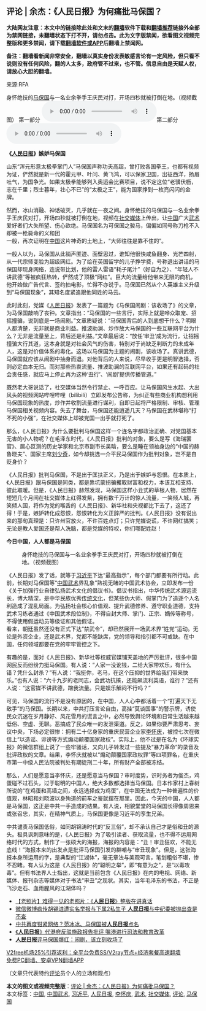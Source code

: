  <h2>评论 | 余杰：《人民日报》为何痛批马保国？</h2> <p class="notice"><b>大陆网友注意：本文中的链接除此处和文末的<a href="https://github.com/bannedbook/fanqiang" >翻墙</a>软件下载和<a href="https://github.com/killgcd/justmysocks/blob/master/README.md">翻墙推荐</a>链接外全部为禁网链接，未翻墙状态下打不开，请勿点击。此为文字版禁闻，欲看图文视频完整版和更多禁闻，请下载<a href="https://github.com/bannedbook/fanqiang">翻墙软件或APP</a>后翻墙上禁闻网。</p><p>备注：翻墙看新闻非常安全，翻墙以真实身份发表敏感言论有一定风险，但只看不说则没有任何风险，翻的人太多，政府管不过来，也不管。信息自由是天赋人权，请放心大胆的翻墙。</b></p>  <div class="entry"> <p>来源:RFA</p> <p>身怀绝技的<a href="https://www.bannedbook.org/bnews/tag/%e9%a9%ac%e4%bf%9d%e5%9b%bd/" class="st_tag internal_tag" rel="tag" title="标签 马保国 下的日志">马保国</a>与一名业余拳手王庆民对打，开场四秒就被打倒在地。（视频截图）             第一部分                <audio controls="controls" preload="metadata" src="https://www.rfa.org/mandarin/pinglun/yujie/yj-12042020145518.html/@@stream" type="audio/mpeg"></audio>第二部分<audio controls="controls" preload="metadata" src="https://www.rfa.org/mandarin/pinglun/yujie/yj-12042020145518.html/m0101-yj2ee.mp3/@@stream" type="audio/mpeg"></audio></p> <p><strong>《<span class='wp_keywordlink'><a href="https://www.bannedbook.org/forum2/topic109.html" title="透视人民日报" target="_blank">人民日报</a></span>》嫉妒马保国</strong></p> <p>山东“浑元形意太极拳掌门人”马保国声称功夫高超，曾打败各国拳王，也都有视频为证，俨然就是新一代的霍元甲、叶问、黄飞鸿，可以保家卫国，出征西洋，扬眉吐气，为国争光。如果太极拳能够列入奥运会比赛项目，说不定这位“老骥伏枥，志在千里；烈士暮年，壮心不已”的“太极之王”，能为国家挣到一枚亮闪闪的金牌。</p>  <p>然而，冰山消融、神话破灭，几乎就在一夜之间。身怀绝技的马保国与一名业余拳手王庆民对打，开场四秒就被打倒在地，视频在<a href="https://www.bannedbook.org/bnews/tag/%e7%a4%be%e4%ba%a4%e5%aa%92%e4%bd%93/" class="st_tag internal_tag" rel="tag" title="标签 社交媒体 下的日志">社交媒体</a>上传出，让<span class='wp_keywordlink_affiliate'><a href="https://www.bannedbook.org/" title="中国" target="_blank">中国</a></span>广大<a href="https://www.bannedbook.org/bnews/tag/%e6%ad%a6%e6%9c%af/" class="st_tag internal_tag" rel="tag" title="标签 武术 下的日志">武术</a>爱好者们大失所望、伤心欲绝。马保国名为可保国之骏马，偏偏如同号称刀枪不入却被一枪毙命的义和团<br />一般，再次证明在<a href="https://www.bannedbook.org/bnews/tag/%E4%B8%AD%E5%9B%BD/" class="st_tag internal_tag" rel="tag" title="标签 中国 下的日志">中国</a>这片神奇的土地上，“大师往往是靠不住的”。</p> <p>一般人以为，马保国从此销声匿迹、面壁思过，谁知他很快咸鱼翻身、光芒四射，从一代宗师变脸为超级网红。为了给在英国留学的儿子挣学费，号称退出讲话的马保国却现身网络，连说带比划，他的雷人雷语“耗子尾汁”（好自为之）、“年轻人不讲武德”等被疯狂热转，俨然成了顶极“网红”。巨大的流量给他带来无限的商机，他开始做广告代言、签约拍电影，忙得不亦说乎。马保国已然从个人英雄主义升级到“马保国现象”，其知名度紧追跟他同姓的马云。</p> <p>此时此刻，党媒《<a href="https://www.bannedbook.org/bnews/tag/%e4%ba%ba%e6%b0%91%e6%97%a5%e6%8a%a5/" class="st_tag internal_tag" rel="tag" title="标签 人民日报 下的日志">人民日报</a>》发表了一篇题为《马保国闹剧：该收场了》的文章，为马保国敲响了丧钟。文章指出：“马保国的一些言行，实际上就是哗众取宠、招摇撞骗，说到底是一场闹剧。”文章质疑说：“马保国背后的人到底想干什么？明眼人都清楚，无非就是商业利益。推波助澜、炒作放大马保国的一些互联网平台为什么？无非是流量至上，背后还是利益。”文章最后说：“放任‘审丑’成为流行，让招摇撞骗大行其道，这本身就是对社会风气的伤害，特别对于尚缺乏判断力的未成年人，这是对价值体系的毒化。这场以马保国为主题的闹剧，该收场了。真讲武德，马保国就应该从闹剧中抽身而退。对他背后的人来说，尽早收手更是明智选择，否则必定血本无归。而对那些热衷流量、推波助澜的互联网平台，如果还有起码的社会责任感，就应马上停止再为这种‘丑行’、‘闹剧’提供传播管道。”</p> <p>既然老大哥说话了，社交媒体当然令行禁止、一呼百应。让马保国风生水起、大出风头的视频网站哔哩哔哩（bilibili）立即发布公告称，为纠正有些商业机构想利用马保国现象的热度，炒作并收割流量进行谋利，自即日起将严格限制、审核、管理马保国相关视频内容。失去了舞台，马保国还能逍遥几天？马保国在武林堪称“打不死的小强”，在社交媒体上却被党国一出手就打死了。</p>  <p>那么，《人民日报》为什么要批判马保国这样一个连名字都政治正确、对党国基本无害的小人物呢？在毛泽东时代，《人民日报》批判的对象，要么是写《海瑞罢官》、居心叵测的历史学家和北京市副市长吴晗，要么是睡在领袖身边的“中国的赫鲁晓夫”、国家主席<span class='wp_keywordlink'><a href="https://www.bannedbook.org/forum2/topic1158.html" title="《刘少奇传》" target="_blank">刘少奇</a></span>，如今却挑选一介平民马保国作为批判对象，岂不是自贬身价？</p> <p>《人民日报》批判马保国，不是出于匡扶正义，乃是出于嫉妒与怨恨。在本质上，《人民日报》跟马保国是同类，都是靠坑蒙拐骗攫取财富和权力，本该互相支持、彼此取暖。但是，《人民日报》赫然发现，马保国这样小丑式的草根人物，居然在短短几个月间在社交媒体上红得发紫，拥有数千万计的惊人流量，一笑倾人城，再笑倾人国，将作为党的喉舌的《人民日报》、新华社和央视都比下去了，这还了得！于是，嫉妒转化成怨恨，怨恨转化为义正辞严的批判。《人民日报》没有说出来的那句真理是：只许州官放火，不许百姓点灯；只许党媒说谎，不许网红搞笑；无论是教人爱国还是帮人洗脑，都是党媒的特权，你们哪配姓赵！</p> <p><strong>今日中国，人人都是马保国</strong></p> <figure> <figcaption>身怀绝技的马保国与一名业余拳手王庆民对打，开场四秒就被打倒在地。（视频截图）</figcaption></figure> <p>《人民日报》发了话，就等于<a href="https://www.bannedbook.org/bnews/tag/%e4%b9%a0%e8%bf%91%e5%b9%b3/" class="st_tag internal_tag" rel="tag" title="标签 习近平 下的日志">习近平</a>下达“最高指示”，每个部门都要有所行动。此前，长期对马保国等“<a href="https://www.bannedbook.org/bnews/tag/%e4%b8%ad%e5%9b%bd%e6%ad%a6%e6%9c%af/" class="st_tag internal_tag" rel="tag" title="标签 中国武术 下的日志">中国武术</a>界乱象”熟视无睹的中国武术协会，立即发布一份《关于加强行业自律弘扬武术文化的倡议书》。倡议书指出，中华传统武术源远流长，博大精深，是中华民族优秀<span class='wp_keywordlink_affiliate'><a href="https://www.bannedbook.org/bnews/tculture/" title="传统文化" target="_blank">传统文化</a></span>，但某些伪大师、假掌门为了追逐个人名利造成了混乱局面。为弘扬社会核心价值观、提升武德修养、遵守职业道德，支持武术习练者通过《中国武术段位制》，不得自封大师、掌门、正宗、嫡传等称号，不得使用假运动员等级证和其他假证。<br />看来，朝廷虽然还没有正式下达“禁武令”，却已然展开一场武术界“姓党”运动。无论是外资企业，还是武术界，党都不能缺席，党的领导和指引都不可或缺。在中国，任何领域都要在党的牢牢管控之下。</p>  <p>有趣的是，面对《人民日报》、新华社等权威官媒铺天盖地的严厉批评，很多中国网民反而纷纷力挺马保国。有人说：“人家一没讹钱，二给大家带欢乐，有什么错？凭什么封杀？”有人说：“我挺你，老马，在这个压抑的世界给我们带来快乐。”也有人说：“六十九岁的老同志，会武功抗揍，还能飙流利英语，谁行？”还有人说：“这官媒不讲武德，蹭我流量。只是娱乐解闷不行吗？”</p> <p>可见，马保国的流行不是没有原因的，在中国，人人心中都活着一个“打遍天下无敌手”的马保国。长期以来，中共打压言论自由，高挂“莫谈国事”的警示牌，诱使民众沉迷在岁月静好、风花雪月的谎言之中，必然导致舆论环境和日常生活越来越低俗、空虚、无聊。恶搞成了民众唯一的发泄渠道。反之，如果你要严肃思考、妄议中央，下场必定很惨：拥有二十亿身家的重庆民营企业家<a href="https://www.bannedbook.org/bnews/tag/%E6%9D%8E%E6%80%80%E5%BA%86/" class="st_tag internal_tag" rel="tag" title="标签 李怀庆 下的日志">李怀庆</a>，被控七次在微信上“以造谣、诽谤等方式煽动颠覆国家政权”。实际上，他不过是在名为《环球实报》的微信群组上说了一些牢骚话，又向儿子转发过一些提及“暴力革命”的录音及批评政权的文章。结果，李怀庆就被以“煽动颠覆国家政权罪”等四项罪名，在重庆市第一中级人民法院被判处有期徒刑二十年，所有财产全部被冻结。</p> <p>那么，人们是愿意当李怀庆，还是愿意当马保国？审时度势，识时务者为俊杰，鸡蛋碰不过石头，过于聪明的中国人，绝大多数都选择当马保国。日本作家村上春树所说的“在鸡蛋和高墙之间，永远选择成为鸡蛋”，在中国无法成为一种普遍性的价值观，林昭和刘晓波以身殉道的前车之鉴就摆在那里。因此，今天的中国，人人都是马保国，这正是中共一手造成的结果。有人说，相貌堂堂的马保国长得像周恩来或张召忠，其实，在精神气质上，马保国更像是习近平的孪生兄弟。</p> <p>中共谴责马保国低俗，如同胡锦涛时代的“反三俗”，却不承认自己才是俗和丑的源头。极具讽刺意味的是，《人民日报》为了吸引读者、获取流量，也不得不运用网络时代的方式，制作了一张硕大的海报，海报的内容是：“丑！审丑狂欢，不能无底线！”海报本来的出发点是批评马保国引发的群嘲与“审丑现象”。但是，这张海报本身所运用的字，是典型的“江湖体”，毫无章法与美观可言，笔划粗俗不堪，惨不忍睹。有人认为这是《人民日报》的“聪明之举”，即“有意为之”，是“以毒攻毒”。但有书法界人士指出，这就是当前包含《人民日报》在内的电视、网络、新媒体、报刊杂志等媒体对于书法“审丑”之现状。其实，当年毛泽东的书法，不正是飞沙走石、血雨腥风的江湖体吗？</p>  <ul class='op-related-articles' title='相关阅读'> <li><a href='https://www.bannedbook.org/bnews/lifebaike/20201207/1443521.html' target='_blank'>【老照片】难得一见的老照片：《<b>人民日报</b>》整版在讲真话</a></li> <li><a href='https://www.bannedbook.org/bnews/headline/20201202/1440965.html' target='_blank'>微信微博疯传胡锡进遭实名举报与下属2私生子 <b>人民日报</b>与中纪委被抛出查是不查</a></li> <li><a href='https://www.bannedbook.org/bnews/yule/20201130/1439431.html' target='_blank'>中共再度钳紧网络？范冰冰、马保国被<b>人民日报</b>点名</a></li> <li><a href='https://www.bannedbook.org/bnews/cnnews/hknews/20201129/1439102.html' target='_blank'>《<b>人民日报</b>》代港府反驳施政报告批评 嘱港进行司法和教育改革</a></li> <li><a href='https://www.bannedbook.org/bnews/headline/20201128/1438740.html' target='_blank'><b>人民日报</b>评马保国爆红：闹剧，该立刻收场了</a></li> </ul> <p class="texttj"> <a href="https://www.bannedbook.org/forum23/topic22702.html" target="_blank">V2free机场25%引荐返利：全平台免费SS/V2ray节点+经济套餐高速翻墙</a><br/> <a href="https://github.com/bannedbook/fanqiang/wiki/%E7%A6%81%E9%97%BB%E7%BD%91%E5%AE%89%E5%8D%93%E7%BF%BB%E5%A2%99%E6%96%B0%E9%97%BBAPP" target="_blank">免费PC翻墙、安卓VPN翻墙APP</a></p><p>（文章只代表特约<span class='wp_keywordlink_affiliate'><a href="https://www.bannedbook.org/bnews/comments/" title="新闻评论" target="_blank">评论</a></span>员个人的立场和观点）</p><a name='sharetosocial'></a>       <div><b>本文的图文或视频完整版</b>：<a href='https://www.bannedbook.org/bnews/comments/20201216/1449033.html'>评论 | 余杰：《人民日报》为何痛批马保国？</a></div>  </div><!--END ENTRY--> <div class="postfooter"> <div>本文标签：<a href="https://www.bannedbook.org/bnews/tag/%E4%B8%AD%E5%9B%BD/" rel="tag">中国</a>, <a href="https://www.bannedbook.org/bnews/tag/%e4%b8%ad%e5%9b%bd%e6%ad%a6%e6%9c%af/" rel="tag">中国武术</a>, <a href="https://www.bannedbook.org/bnews/tag/%e4%b9%a0%e8%bf%91%e5%b9%b3/" rel="tag">习近平</a>, <a href="https://www.bannedbook.org/bnews/tag/%e4%ba%ba%e6%b0%91%e6%97%a5%e6%8a%a5/" rel="tag">人民日报</a>, <a href="https://www.bannedbook.org/bnews/tag/%E6%9D%8E%E6%80%80%E5%BA%86/" rel="tag">李怀庆</a>, <a href="https://www.bannedbook.org/bnews/tag/%e6%ad%a6%e6%9c%af/" rel="tag">武术</a>, <a href="https://www.bannedbook.org/bnews/tag/%e7%a4%be%e4%ba%a4%e5%aa%92%e4%bd%93/" rel="tag">社交媒体</a>, <a href="https://www.bannedbook.org/bnews/tag/%E8%AF%84%E8%AE%BA/" rel="tag">评论</a>, <a href="https://www.bannedbook.org/bnews/tag/%e9%a9%ac%e4%bf%9d%e5%9b%bd/" rel="tag">马保国</a></div>  </div><!--END POSTFOOTER--> 